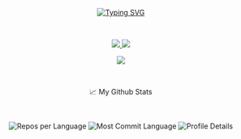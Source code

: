 <p align="center">
  <a href="https://github.com/voidoperator">
    <img src="https://readme-typing-svg.demolab.com?font=Fira+Code&pause=1000&width=435&lines=Julio+Nunez+%7C+Software+Engineer;DSA+Enthusiast+%7C+Coffee+Connoisseur" alt="Typing SVG" />
  </a>
</p>

<br/>

<p align="center">
  <a href="https://www.linkedin.com/in/julio-nunez/">
      <img src="https://img.shields.io/badge/-Linkedin-blue?style=flat-square&logo=linkedin">
  </a>
  <a href="mailto:julionunez@me.com">
      <img src="https://img.shields.io/badge/-Email-red?style=flat-square&logo=gmail&logoColor=white">
  </a>
</p>

<p align="center">
  <a href="https://github.com/voidoperator">
      <img src="https://github-stats-alpha.vercel.app/api?username=voidoperator&cc=22272e&tc=37BCF6&ic=fff&bc=0000&count_private=true&show_icons=true&hide_border=true&hide_title=true&hide_rank=true&hide_followers=true&bg_color=00000000">
  </a>
</p>

<br/>

<p align="center">📈 My Github Stats</p>

<br />

<p align="center">
  <img src="http://github-profile-summary-cards.vercel.app/api/cards/repos-per-language?username=voidoperator&theme=dracula" alt="Repos per Language"/>
  <img src="http://github-profile-summary-cards.vercel.app/api/cards/most-commit-language?username=voidoperator&theme=dracula" alt="Most Commit Language"/>
  <img src="http://github-profile-summary-cards.vercel.app/api/cards/profile-details?username=voidoperator&theme=dracula" alt="Profile Details"/>
</p>


